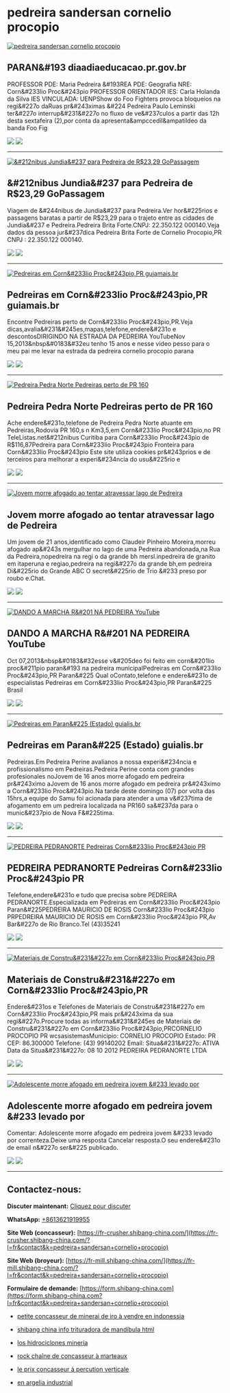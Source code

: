 # pedreira sandersan cornelio procopio

<a href="https://swt.shibang-china.com/?l=fr&img&k=pedreira+sandersan+cornelio+procopio" target="_blank">![pedreira sandersan cornelio procopio](http://static.shibang-china.com/all-800x300/373.jpg)</a>

## PARAN&#193 diaadiaeducacao.pr.gov.br
PROFESSOR PDE: Maria Pedreira &#193REA PDE: Geografia NRE: Corn&#233lio Proc&#243pio PROFESSOR ORIENTADOR IES: Carla Holanda da Silva IES VINCULADA: UENPShow do Foo Fighters provoca bloqueios na regi&#227o daRuas pr&#243ximas &#224 Pedreira Paulo Leminski ter&#227o interrup&#231&#227o no fluxo de ve&#237culos a partir das 12h desta sextafeira (2),por conta da apresenta&ampccedil&ampatildeo da banda Foo Fig


<a href="https://whatsapp.shibangsoft.com/WhatsApp.php" target="_blank" title="WhatsApp">![](http://static.shibang-china.com/icon/whatsapp.png)</a> <a href="https://swt.shibang-china.com/?l=fr&icon&k=pedreira+sandersan+cornelio+procopio" target="_blank">![](http://static.shibang-china.com/icon/chat-fr.png)</a>

---

<a href="https://swt.shibang-china.com/?l=fr&img&k=pedreira+sandersan+cornelio+procopio" target="_blank">![&#212nibus Jundia&#237 para Pedreira de R$23,29 GoPassagem](http://static.shibang-china.com/all-800x300/571.jpg)</a>

## &#212nibus Jundia&#237 para Pedreira de R$23,29 GoPassagem
Viagem de &#244nibus de Jundia&#237 para Pedreira.Ver hor&#225rios e passagens baratas a partir de R$23,29 para o trajeto entre as cidades de Jundia&#237 e Pedreira.Pedreira Brita Forte.CNPJ: 22.350.122 000140.Veja dados da pessoa jur&#237dica Pedreira Brita Forte de Cornelio Procopio,PR CNPJ : 22.350.122 000140.


<a href="https://whatsapp.shibangsoft.com/WhatsApp.php" target="_blank" title="WhatsApp">![](http://static.shibang-china.com/icon/whatsapp.png)</a> <a href="https://swt.shibang-china.com/?l=fr&icon&k=pedreira+sandersan+cornelio+procopio" target="_blank">![](http://static.shibang-china.com/icon/chat-fr.png)</a>

---

<a href="https://swt.shibang-china.com/?l=fr&img&k=pedreira+sandersan+cornelio+procopio" target="_blank">![Pedreiras em Corn&#233lio Proc&#243pio,PR guiamais.br](http://static.shibang-china.com/all-800x300/505.jpg)</a>

## Pedreiras em Corn&#233lio Proc&#243pio,PR guiamais.br
Encontre Pedreiras perto de Corn&#233lio Proc&#243pio,PR.Veja dicas,avalia&#231&#245es,mapas,telefone,endere&#231o e descontosDIRIGINDO NA ESTRADA DA PEDREIRA YouTubeNov 15,2013&nbsp&#0183&#32eu tenho 15 anos e nesse video pesso para o meu pai me levar na estrada da pedreira cornelio procopio parana


<a href="https://whatsapp.shibangsoft.com/WhatsApp.php" target="_blank" title="WhatsApp">![](http://static.shibang-china.com/icon/whatsapp.png)</a> <a href="https://swt.shibang-china.com/?l=fr&icon&k=pedreira+sandersan+cornelio+procopio" target="_blank">![](http://static.shibang-china.com/icon/chat-fr.png)</a>

---

<a href="https://swt.shibang-china.com/?l=fr&img&k=pedreira+sandersan+cornelio+procopio" target="_blank">![Pedreira Pedra Norte Pedreiras perto de PR 160](http://static.shibang-china.com/all-800x300/5.jpg)</a>

## Pedreira Pedra Norte Pedreiras perto de PR 160
Ache endere&#231o,telefone de Pedreira Pedra Norte atuante em Pedreiras,Rodovia PR 160,s n Km3,5,em Corn&#233lio Proc&#243pio,no PR TeleListas.net&#212nibus Curitiba para Corn&#233lio Proc&#243pio de R$116,87Pedreira para Corn&#233lio Proc&#243pio Fronteira para Corn&#233lio Proc&#243pio Este site utiliza cookies pr&#243prios e de terceiros para melhorar a experi&#234ncia do usu&#225rio e


<a href="https://whatsapp.shibangsoft.com/WhatsApp.php" target="_blank" title="WhatsApp">![](http://static.shibang-china.com/icon/whatsapp.png)</a> <a href="https://swt.shibang-china.com/?l=fr&icon&k=pedreira+sandersan+cornelio+procopio" target="_blank">![](http://static.shibang-china.com/icon/chat-fr.png)</a>

---

<a href="https://swt.shibang-china.com/?l=fr&img&k=pedreira+sandersan+cornelio+procopio" target="_blank">![Jovem morre afogado ao tentar atravessar lago de Pedreira](http://static.shibang-china.com/all-800x300/534.jpg)</a>

## Jovem morre afogado ao tentar atravessar lago de Pedreira
Um jovem de 21 anos,identificado como Claudeir Pinheiro Moreira,morreu afogado ap&#243s mergulhar no lago de uma Pedreira abandonada,na Rua da Pedreira,nopedreira na regi o da grande bh mersl.inpedreira de granito em itaperuna e regiao,pedreira na regi&#227o da grande bh,em pedreira Di&#225rio do Grande ABC O secret&#225rio de Trio &#233 preso por roubo e.Chat.


<a href="https://whatsapp.shibangsoft.com/WhatsApp.php" target="_blank" title="WhatsApp">![](http://static.shibang-china.com/icon/whatsapp.png)</a> <a href="https://swt.shibang-china.com/?l=fr&icon&k=pedreira+sandersan+cornelio+procopio" target="_blank">![](http://static.shibang-china.com/icon/chat-fr.png)</a>

---

<a href="https://swt.shibang-china.com/?l=fr&img&k=pedreira+sandersan+cornelio+procopio" target="_blank">![DANDO A MARCHA R&#201 NA PEDREIRA YouTube](http://static.shibang-china.com/all-800x300/1235.jpg)</a>

## DANDO A MARCHA R&#201 NA PEDREIRA YouTube
Oct 07,2013&nbsp&#0183&#32esse v&#205deo foi feito em corn&#201lio proc&#211pio paran&#193 na pedreira municipalPedreiras em Corn&#233lio Proc&#243pio,PR Paran&#225 Qual oContato,telefone e endere&#231o de especialistas Pedreiras em Corn&#233lio Proc&#243pio,PR Paran&#225 Brasil


<a href="https://whatsapp.shibangsoft.com/WhatsApp.php" target="_blank" title="WhatsApp">![](http://static.shibang-china.com/icon/whatsapp.png)</a> <a href="https://swt.shibang-china.com/?l=fr&icon&k=pedreira+sandersan+cornelio+procopio" target="_blank">![](http://static.shibang-china.com/icon/chat-fr.png)</a>

---

<a href="https://swt.shibang-china.com/?l=fr&img&k=pedreira+sandersan+cornelio+procopio" target="_blank">![Pedreiras em Paran&#225 (Estado) guialis.br](http://static.shibang-china.com/all-800x300/278.jpg)</a>

## Pedreiras em Paran&#225 (Estado) guialis.br
Pedreiras.Em Pedreira Perine avalianos a nossa experi&#234ncia e profissionalismo em Pedreiras.Pedreira Perine conta com grandes profesionales noJovem de 16 anos morre afogado em pedreira pr&#243ximo aJovem de 16 anos morre afogado em pedreira pr&#243ximo a Corn&#233lio Proc&#243pio.Na tarde deste domingo (07) por volta das 15hrs,a equipe do Samu foi acionada para atender a uma v&#237tima de afogamento em um pedreira localizada na PR160 sa&#237da para o munic&#237pio de Nova F&#225tima.


<a href="https://whatsapp.shibangsoft.com/WhatsApp.php" target="_blank" title="WhatsApp">![](http://static.shibang-china.com/icon/whatsapp.png)</a> <a href="https://swt.shibang-china.com/?l=fr&icon&k=pedreira+sandersan+cornelio+procopio" target="_blank">![](http://static.shibang-china.com/icon/chat-fr.png)</a>

---

<a href="https://swt.shibang-china.com/?l=fr&img&k=pedreira+sandersan+cornelio+procopio" target="_blank">![PEDREIRA PEDRANORTE Pedreiras Corn&#233lio Proc&#243pio PR](http://static.shibang-china.com/all-800x300/312.jpg)</a>

## PEDREIRA PEDRANORTE Pedreiras Corn&#233lio Proc&#243pio PR
Telefone,endere&#231o e tudo que precisa sobre PEDREIRA PEDRANORTE.Especializada em Pedreiras em Corn&#233lio Proc&#243pio Paran&#225PEDREIRA MAURICIO DE ROSIS Corn&#233lio Proc&#243pio PRPEDREIRA MAURICIO DE ROSIS em Corn&#233lio Proc&#243pio PR,Av Bar&#227o de Rio Branco.Tel (43)35241


<a href="https://whatsapp.shibangsoft.com/WhatsApp.php" target="_blank" title="WhatsApp">![](http://static.shibang-china.com/icon/whatsapp.png)</a> <a href="https://swt.shibang-china.com/?l=fr&icon&k=pedreira+sandersan+cornelio+procopio" target="_blank">![](http://static.shibang-china.com/icon/chat-fr.png)</a>

---

<a href="https://swt.shibang-china.com/?l=fr&img&k=pedreira+sandersan+cornelio+procopio" target="_blank">![Materiais de Constru&#231&#227o em Corn&#233lio Proc&#243pio,PR](http://static.shibang-china.com/all-800x300/563.jpg)</a>

## Materiais de Constru&#231&#227o em Corn&#233lio Proc&#243pio,PR
Endere&#231os e Telefones de Materiais de Constru&#231&#227o em Corn&#233lio Proc&#243pio,PR mais pr&#243xima da sua regi&#227o.Procure todas as informa&#231&#245es de Materiais de Constru&#231&#227o em Corn&#233lio Proc&#243pio,PRCORNELIO PROCOPIO PR wcsasistemasMunicipio: CORNELIO PROCOPIO Estado: PR CEP: 86.300000 Telefone: (43) 99140202 Email: Situa&#231&#227o: ATIVA Data da Situa&#231&#227o: 08 10 2012 PEDREIRA PEDRANORTE LTDA


<a href="https://whatsapp.shibangsoft.com/WhatsApp.php" target="_blank" title="WhatsApp">![](http://static.shibang-china.com/icon/whatsapp.png)</a> <a href="https://swt.shibang-china.com/?l=fr&icon&k=pedreira+sandersan+cornelio+procopio" target="_blank">![](http://static.shibang-china.com/icon/chat-fr.png)</a>

---

<a href="https://swt.shibang-china.com/?l=fr&img&k=pedreira+sandersan+cornelio+procopio" target="_blank">![Adolescente morre afogado em pedreira jovem &#233 levado por](http://static.shibang-china.com/all-800x300/5.jpg)</a>

## Adolescente morre afogado em pedreira jovem &#233 levado por
Comentar: Adolescente morre afogado em pedreira jovem &#233 levado por correnteza.Deixe uma resposta Cancelar resposta.O seu endere&#231o de email n&#227o ser&#225 publicado.

<a href="https://whatsapp.shibangsoft.com/WhatsApp.php" target="_blank" title="WhatsApp">![](http://static.shibang-china.com/icon/whatsapp.png)</a> <a href="https://swt.shibang-china.com/?l=fr&icon&k=pedreira+sandersan+cornelio+procopio" target="_blank">![](http://static.shibang-china.com/icon/chat-fr.png)</a>

---
## Contactez-nous:

**Discuter maintenant:** [Cliquez pour discuter](https://swt.shibang-china.com?l=fr&contact&k=pedreira+sandersan+cornelio+procopio)

**WhatsApp:**  [+8613621919955](https://whatsapp.shibangsoft.com/WhatsApp.php)

**Site Web (concasseur):** [https://fr-crusher.shibang-china.com/](https://fr-crusher.shibang-china.com/?l=fr&contact&k=pedreira+sandersan+cornelio+procopio)

**Site Web (broyeur):** [https://fr-mill.shibang-china.com/](https://fr-mill.shibang-china.com/?l=fr&contact&k=pedreira+sandersan+cornelio+procopio)

**Formulaire de demande:** [https://form.shibang-china.com](https://form.shibang-china.com?l=fr&contact&k=pedreira+sandersan+cornelio+procopio)

* [petite concasseur de minerai de iro à vendre en indonessia](../61/petite%20concasseur%20de%20minerai%20de%20iro%20%C3%A0%20vendre%20en%20indonessia.md)

* [shibang china info trituradora de mandíbula html](../62/shibang%20china%20info%20trituradora%20de%20mand%C3%ADbula%20html.md)

* [los hidrociclones minería](../64/los%20hidrociclones%20miner%C3%ADa.md)

* [rock chaîne de concasseur à marteaux](../65/rock%20cha%C3%AEne%20de%20concasseur%20%C3%A0%20marteaux.md)

* [le prix concasseur à percution verticale](../61/le%20prix%20concasseur%20%C3%A0%20percution%20verticale.md)

* [en argelia industrial](../64/en%20argelia%20industrial.md)